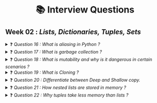 <div align = center>
    <h1>📚 <b>Interview Questions</b></h1>
</div>

## **Week 02 :** *Lists, Dictionaries, Tuples, Sets*


<details>
<summary>  ❓ <i>Question 16 : What is aliasing in Python ?</i> </summary>

***Answer :*** 
**Aliasing** in Python refers to the situation where multiple variable names refer to the same object in memory. This can happen with any mutable or immutable objects. Aliasing allows you to access and modify the object through different names.

### How Aliasing is Done

Aliasing occurs naturally when you assign an existing variable to another variable. Both variables will then refer to the same object.

### Examples of Aliasing

#### 1. Aliasing with Immutable Objects

Even though aliasing can occur with immutable objects (like integers, strings, and tuples), you cannot change the object itself. Any operation that appears to modify the object will actually create a new object.

```python
a = 42
b = a
print(a, b)  # Output: 42 42
b = 100
print(a, b)  # Output: 42 100
```

In this example, `a` and `b` initially refer to the same integer object `42`. When `b` is assigned a new value `100`, it creates a new object, and `a` remains unchanged.

#### 2. Aliasing with Mutable Objects

Aliasing is more impactful with mutable objects (like lists, dictionaries, and sets) because changes made through one alias affect the object and are visible through all aliases.

```python
# Aliasing with a list
list1 = [1, 2, 3]
list2 = list1

print(list1, list2)  # Output: [1, 2, 3] [1, 2, 3]

# Modify the list through list2
list2.append(4)
print(list1, list2)  # Output: [1, 2, 3, 4] [1, 2, 3, 4]
```

In this example, `list1` and `list2` both refer to the same list object. Modifying the list through `list2` also affects `list1`.

### Checking Aliases

You can check if two variables are aliases of the same object using the `is` operator, which checks for object identity.

```python
print(list1 is list2)  # Output: True
```

### Aliasing Pitfalls

Aliasing can lead to unintended side effects, especially with mutable objects, since changes through one alias affect all aliases. This can make the code harder to understand and debug.

### Avoiding Unwanted Aliasing

To avoid unwanted aliasing with mutable objects, you can create copies:

- **Shallow Copy**: A new object with references to the original objects' elements.

  ```python
  import copy

  list1 = [1, 2, 3]
  list2 = copy.copy(list1)  # or list1[:]

  list2.append(4)
  print(list1, list2)  # Output: [1, 2, 3] [1, 2, 3, 4]
  ```

- **Deep Copy**: A new object with copies of the original object's elements and their references.

  ```python
  list1 = [[1, 2], [3, 4]]
  list2 = copy.deepcopy(list1)

  list2[0].append(3)
  print(list1, list2)  # Output: [[1, 2], [3, 4]] [[1, 2, 3], [3, 4]]
  ```

### References

For more information about aliasing and object management in Python, you can refer to the following resources:

- **Python Documentation on Data Structures**: [Python Data Structures](https://docs.python.org/3/tutorial/datastructures.html)
- **Python Documentation on Copying**: [Python Copy Module](https://docs.python.org/3/library/copy.html)

Understanding aliasing is crucial for managing references and ensuring the correct behavior of your code, especially when working with mutable objects.
</details>



<details>
<summary>  ❓ <i>Question 17 : What is garbage collection ?</i> </summary>

***Answer :*** 
**Garbage collection** in Python is the process of automatically freeing memory by destroying objects that are no longer in use by the program. Python uses a combination of **reference counting** and a **cyclic garbage collector** to manage memory.

### Key Concepts of Garbage Collection in Python

1. **Reference Counting**:
   - **Definition**: Each object in Python has a reference count, which is the number of references pointing to the object.
   - **Mechanism**: When an object's reference count drops to zero, meaning no references to the object exist, the memory occupied by the object is deallocated.
   - **Example**:

     ```python
     a = [1, 2, 3]  # Reference count of the list object is 1
     b = a          # Reference count of the list object is 2
     del a          # Reference count of the list object is 1
     del b          # Reference count of the list object is 0, memory is deallocated
     ```

2. **Cyclic Garbage Collection**:
   - **Definition**: Handles the deallocation of objects involved in reference cycles, which reference counting alone cannot handle.
   - **Cycles**: Occur when two or more objects reference each other, creating a loop that prevents their reference counts from dropping to zero.
   - **Mechanism**: Python’s cyclic garbage collector periodically looks for groups of objects that reference each other but are not accessible from the program and deallocates them.
   - **Example**:

     ```python
     class Node:
         def __init__(self, value):
             self.value = value
             self.next = None

     a = Node(1)
     b = Node(2)
     a.next = b
     b.next = a  # Creates a cycle
     del a
     del b       # Without cyclic GC, the cycle would prevent memory from being freed
     ```

### Controlling Garbage Collection

- **`gc` Module**: Python provides the `gc` module to interact with the garbage collector.

  ```python
  import gc

  # Disable garbage collection
  gc.disable()

  # Enable garbage collection
  gc.enable()

  # Manually run garbage collection
  gc.collect()
  ```

### Practical Implications

1. **Automatic Memory Management**: Garbage collection helps developers by automatically managing memory allocation and deallocation, reducing the risk of memory leaks.
2. **Performance Considerations**: While automatic garbage collection simplifies memory management, it can introduce performance overhead. In performance-critical applications, tuning or manually invoking the garbage collector may be necessary.
3. **Cyclic References**: Understanding cyclic references and how Python handles them can help developers avoid memory leaks in complex data structures.

### Summary

- **Reference Counting**: Frees memory when an object’s reference count drops to zero.
- **Cyclic Garbage Collection**: Handles memory deallocation for reference cycles.
- **`gc` Module**: Allows interaction with the garbage collector, including manual garbage collection.

### References

For more information on garbage collection in Python:

- **Python Documentation on Memory Management**: [Python Memory Management](https://docs.python.org/3/c-api/memory.html)
- **Python `gc` Module Documentation**: [Python `gc` Module](https://docs.python.org/3/library/gc.html)

Understanding garbage collection helps in writing efficient and memory-safe Python programs.
</details>



<details>
<summary>  ❓ <i>Question 18 : What is mutability and why is it dangerous in certain scenarios ?</i> </summary>

***Answer :*** 
**Mutability** in Python refers to the ability of an object to be changed after it has been created. Objects that can be modified are called **mutable** objects, while objects that cannot be modified are called **immutable** objects.

### Mutable and Immutable Objects

#### Mutable Objects

- **Examples**: Lists, dictionaries, sets, and user-defined objects.
- **Behavior**: The contents of a mutable object can be changed after it is created without changing the object itself.

  ```python
  my_list = [1, 2, 3]
  my_list.append(4)  # my_list is now [1, 2, 3, 4]
  ```

#### Immutable Objects

- **Examples**: Integers, floats, strings, tuples, and frozensets.
- **Behavior**: Once an immutable object is created, its contents cannot be changed. Any operation that appears to modify the object will create a new object.

  ```python
  my_string = "hello"
  new_string = my_string.upper()  # new_string is "HELLO", my_string remains "hello"
  ```

### Why Mutability Can Be Dangerous

#### 1. **Unintended Side Effects**

- **Shared References**: When a mutable object is assigned to multiple variables, all variables share the same object. Modifying the object through one variable affects all other variables that reference the same object.

  ```python
  a = [1, 2, 3]
  b = a
  b.append(4)
  print(a)  # Output: [1, 2, 3, 4]
  ```

  In this example, `a` and `b` reference the same list. Modifying `b` also modifies `a`.

#### 2. **Function Arguments**

- **Mutable Defaults**: Using mutable objects as default arguments in functions can lead to unexpected behavior, as the default value is shared across all calls to the function.

  ```python
  def append_to_list(value, my_list=[]):
      my_list.append(value)
      return my_list

  print(append_to_list(1))  # Output: [1]
  print(append_to_list(2))  # Output: [1, 2]
  print(append_to_list(3))  # Output: [1, 2, 3]
  ```

  In this example, the default list `my_list` is shared across all function calls, accumulating all appended values.

#### 3. **Concurrency Issues**

- **Thread Safety**: Mutable objects can cause problems in multi-threaded programs if multiple threads modify the same object simultaneously, leading to race conditions and inconsistent states.

  ```python
  import threading

  def add_to_list(shared_list, value):
      shared_list.append(value)

  my_list = []
  threads = [threading.Thread(target=add_to_list, args=(my_list, i)) for i in range(5)]

  for thread in threads:
      thread.start()
  for thread in threads:
      thread.join()

  print(my_list)  # Output might be inconsistent due to race conditions
  ```

  In this example, concurrent modifications to `my_list` by multiple threads can lead to unexpected results.

### Best Practices to Avoid Issues with Mutability

1. **Avoid Mutable Defaults**: Use `None` as the default value and create a new mutable object within the function.

  ```python
  def append_to_list(value, my_list=None):
      if my_list is None:
          my_list = []
      my_list.append(value)
      return my_list
  ```

2. **Copying Objects**: Create copies of mutable objects to avoid unintended side effects when passing them to functions or assigning them to new variables.

  ```python
  import copy

  original_list = [1, 2, 3]
  copied_list = copy.copy(original_list)
  ```

3. **Immutability for Shared Data**: Use immutable objects for data that is shared across different parts of the program or across threads to ensure consistency.

  ```python
  shared_tuple = (1, 2, 3)
  ```

### Summary

- **Mutability**: Refers to the ability to change an object after its creation.
- **Dangerous Scenarios**: Can lead to unintended side effects, issues with default function arguments, and concurrency problems.
- **Best Practices**: Avoid mutable defaults, copy objects when necessary, and prefer immutability for shared data.

### References

For more information on mutability and best practices:

- **Python Data Structures**: [Python Data Structures](https://docs.python.org/3/tutorial/datastructures.html)
- **Python Programming FAQ**: [Python FAQ on Mutable Default Arguments](https://docs.python.org/3/faq/programming.html#what-does-it-mean-that-python-is-a-dynamic-language)
</details>



<details>
<summary>  ❓ <i>Question 19 : What is Cloning ?</i> </summary>

***Answer :*** 

</details>



<details>
<summary>  ❓ <i>Question 20 : Differentiate between Deep and Shallow copy.</i> </summary>

***Answer :*** 
Here's a detailed comparison between **deep copy** and **shallow copy** in Python:

### Shallow Copy

#### Definition
- A shallow copy creates a new object, but inserts references into it to the objects found in the original. It only copies the top-level structure of the object, not the nested objects.

#### Characteristics
- **References**: The new object references the same elements (objects) as the original.
- **Mutability**: Changes made to the mutable objects within the copied object will reflect in the original object and vice versa.
- **Use Cases**: Suitable for copying objects that contain only immutable elements or when you need a new collection with the same elements.

#### Example

```python
import copy

original_list = [1, 2, [3, 4]]
shallow_copied_list = copy.copy(original_list)

# Modify the nested list
shallow_copied_list[2].append(5)

print("Original:", original_list)        # Output: [1, 2, [3, 4, 5]]
print("Shallow Copy:", shallow_copied_list)  # Output: [1, 2, [3, 4, 5]]
```

#### Methods to Create
1. **Using `copy` module**:
   ```python
   import copy
   shallow_copied_obj = copy.copy(original_obj)
   ```
2. **Using slicing (for lists)**:
   ```python
   shallow_copied_list = original_list[:]
   ```
3. **Using constructors**:
   ```python
   shallow_copied_list = list(original_list)
   ```

### Deep Copy

#### Definition
- A deep copy creates a new object and recursively copies all objects found in the original. It duplicates everything, including nested objects.

#### Characteristics
- **Independent Copies**: The new object and the original object are completely independent.
- **No Shared References**: Changes made to the copied object do not affect the original object and vice versa.
- **Use Cases**: Necessary when the object contains other mutable objects and you need a completely independent copy.

#### Example

```python
import copy

original_list = [1, 2, [3, 4]]
deep_copied_list = copy.deepcopy(original_list)

# Modify the nested list
deep_copied_list[2].append(5)

print("Original:", original_list)        # Output: [1, 2, [3, 4]]
print("Deep Copy:", deep_copied_list)     # Output: [1, 2, [3, 4, 5]]
```

#### Methods to Create
1. **Using `copy` module**:
   ```python
   import copy
   deep_copied_obj = copy.deepcopy(original_obj)
   ```

### Comparison Table

| Feature          | Shallow Copy                           | Deep Copy                             |
|:------------------:|:----------------------------------------:|:---------------------------------------:|
| **Definition**   | Copies the top-level structure only    | Recursively copies all nested objects |
| **References**   | References same objects as original    | Creates new, independent objects      |
| **Independence** | Changes in copy affect the original if mutable | Changes in copy do not affect the original |
| **Use Cases**    | Suitable for objects with immutable elements or when shared references are desired | Suitable for objects with nested mutable elements when complete independence is required |
| **Creation**     | `copy.copy()`, slicing, constructors   | `copy.deepcopy()`                     |

### Summary
- **Shallow Copy**: Creates a new object but references the same elements (objects) as the original. Suitable for non-nested objects or when shared references are acceptable.
- **Deep Copy**: Creates a completely independent new object, duplicating all nested objects. Necessary when full independence from the original object is required.

### References
For more detailed information on copying objects in Python:
- **Python Documentation on Copying**: [Python `copy` Module](https://docs.python.org/3/library/copy.html)
- **Real Python Article on Shallow and Deep Copy**: [Understanding Shallow and Deep Copy in Python](https://realpython.com/copying-python-objects/)
</details>



<details>
<summary>  ❓ <i>Question 21 : How nested lists are stored in memory ?</i> </summary>

***Answer :*** 
Nested lists in Python are stored in memory as a series of references. Each list in Python is a dynamic array of references to other objects. When you create a nested list, each element in the outer list is a reference to another list object (the inner list). This allows Python to efficiently manage and access the elements of the nested structure.

### Memory Representation of Nested Lists

#### Example of a Nested List

Consider the following nested list:

```python
nested_list = [[1, 2, 3], [4, 5], [6, 7, 8, 9]]
```

#### Memory Layout

1. **Outer List**:
   - `nested_list` is a reference to the outer list object.
   - The outer list contains references to three inner lists: `[1, 2, 3]`, `[4, 5]`, and `[6, 7, 8, 9]`.

2. **Inner Lists**:
   - Each inner list is a separate list object.
   - Each inner list object contains references to its individual elements (integers in this case).

### Visual Representation

Here's a visual representation of how the nested list `nested_list` is stored in memory:

```
nested_list -> [ Ref1, Ref2, Ref3 ]
               |      |      |
               v      v      v
             [1, 2, 3] [4, 5] [6, 7, 8, 9]
              |  |  |   |  |   |  |  |  |
              v  v  v   v  v   v  v  v  v
              1  2  3   4  5   6  7  8  9
```

- `Ref1`, `Ref2`, and `Ref3` are references to the inner lists.
- Each inner list contains references to its elements.

### Detailed Breakdown

1. **Outer List Object**:
   - The outer list object contains references (`Ref1`, `Ref2`, `Ref3`) to the inner lists.
   - The outer list itself is an array of pointers.

2. **Inner List Objects**:
   - Each inner list object (`[1, 2, 3]`, `[4, 5]`, `[6, 7, 8, 9]`) contains references to its elements (integers in this case).
   - These inner list objects are also arrays of pointers, but they point to integer objects.

3. **Element Objects**:
   - The individual integers (`1, 2, 3, 4, 5, 6, 7, 8, 9`) are stored as separate objects in memory.
   - The inner lists contain references to these integer objects.

### Implications

- **Efficient Access**: Accessing an element in a nested list involves following references, which is efficient due to Python's dynamic array implementation.
- **Shared References**: If multiple lists (inner lists) contain references to the same object, modifying that object through one list will affect the other lists as well.

  ```python
  a = [1, 2, 3]
  b = [a, a, a]
  b[0][0] = 10
  print(a)  # Output: [10, 2, 3]
  print(b)  # Output: [[10, 2, 3], [10, 2, 3], [10, 2, 3]]
  ```

- **Memory Usage**: Nested lists can lead to increased memory usage due to the overhead of storing multiple references, especially for large and deeply nested structures.

### Summary

- **Nested Lists**: Stored as lists of references, with each level of nesting involving additional references.
- **Efficiency**: Provides efficient access to elements through references.
- **Shared References**: Changes to shared objects affect all references, which can lead to unintended side effects.

### References

For more information on how Python handles lists and memory management:

- **Python Documentation on Data Structures**: [Python Data Structures](https://docs.python.org/3/tutorial/datastructures.html)
- **Python's Memory Management and Object Model**: [Python Memory Management](https://realpython.com/python-memory-management/)
</details>



<details>
<summary>  ❓ <i>Question 22 : Why tuples take less memory than lists ?</i> </summary>

***Answer :*** 
Tuples in Python take less memory than lists primarily due to their immutability and simpler internal structure. Here are the key reasons:

### 1. Immutability

- **Tuples** are immutable, meaning that once they are created, their contents cannot be changed. This immutability allows Python to optimize their storage.
- **Lists**, on the other hand, are mutable and can be modified after creation, which requires more complex data structures to handle dynamic changes.

### 2. Internal Structure

- **Fixed Size**: Since tuples cannot be changed, Python can allocate a fixed amount of memory for them. This allows tuples to be stored more compactly.
- **No Extra Space for Modification**: Lists need to allocate extra space to accommodate potential modifications (like adding or removing elements). This extra space leads to additional memory overhead.

### 3. Overhead of Dynamic Arrays

- **Lists**: Python lists are implemented as dynamic arrays, which means they need to manage resizing when elements are added or removed. This requires additional memory for bookkeeping, such as maintaining a capacity and resizing when necessary.
- **Tuples**: Tuples do not need to manage resizing since they are fixed in size. This reduces the overhead associated with dynamic arrays.

### 4. Memory Overhead

- **Lists**: Each list in Python has a header that includes information about its size, capacity, and references to the elements. This header takes up additional memory.
- **Tuples**: Tuples have a simpler header since they do not need to manage capacity (only the size). This results in a smaller memory footprint.

### Example of Memory Usage

You can observe the difference in memory usage using the `sys` module:

```python
import sys

list_example = [1, 2, 3, 4, 5]
tuple_example = (1, 2, 3, 4, 5)

print("List size:", sys.getsizeof(list_example))  # Output: List size: 96 (value may vary)
print("Tuple size:", sys.getsizeof(tuple_example))  # Output: Tuple size: 80 (value may vary)
```

In this example, `sys.getsizeof` shows the memory size of a list and a tuple with the same contents. Typically, the tuple will have a smaller size due to the reasons mentioned above.

### Detailed Breakdown of Memory Usage

- **List**:
  - Header includes size, capacity, and reference count.
  - Each element has a reference to the actual data.
  - Additional memory for capacity to handle dynamic resizing.

- **Tuple**:
  - Header includes size and reference count.
  - Fixed-size array of references to elements.
  - No extra memory for capacity or resizing.

### Summary

- **Tuples**:
  - Immutable
  - Fixed-size
  - Simpler internal structure
  - Less memory overhead
- **Lists**:
  - Mutable
  - Dynamic-size
  - More complex internal structure
  - Additional memory overhead for resizing and capacity management

### References

For more details on memory management and data structures in Python:

- **Python Documentation on Data Structures**: [Python Data Structures](https://docs.python.org/3/tutorial/datastructures.html)
- **Understanding Python's Memory Management**: [Real Python: Python Memory Management](https://realpython.com/python-memory-management/)
</details>



<!-- <details>
<summary>  ❓ <i>Question X : </i> </summary>

***Answer :*** 

</details> -->